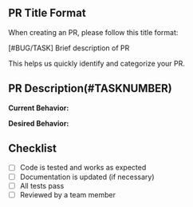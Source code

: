 ## PR Title Format

When creating an PR, please follow this title format:

[#BUG/TASK] Brief description of PR

This helps us quickly identify and categorize your PR.

## PR Description(#TASKNUMBER)

<!-- Provide a brief description of the changes in this PR -->

**Current Behavior:**

<!-- Describe how the application behaves currently and why this feature is needed. -->

**Desired Behavior:**

<!-- Describe the behavior you'd like to see after this feature is implemented. -->

## Checklist

- [ ] Code is tested and works as expected
- [ ] Documentation is updated (if necessary)
- [ ] All tests pass
- [ ] Reviewed by a team member